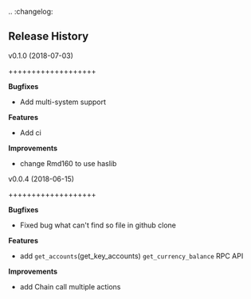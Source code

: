 .. :changelog:

Release History
---------------
v0.1.0 (2018-07-03)

+++++++++++++++++++

**Bugfixes**

- Add multi-system support


**Features**

- Add ci

**Improvements**

- change Rmd160 to use haslib


v0.0.4 (2018-06-15)

+++++++++++++++++++

**Bugfixes**

- Fixed bug what can't find so file in github clone


**Features**

- add `get_accounts`(get_key_accounts) `get_currency_balance` RPC API

**Improvements**

- add Chain call multiple actions